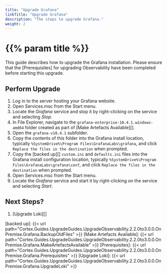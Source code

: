 ```yaml
---
title: "Upgrade Grafana"
linkTitle: "Upgrade Grafana"
description: "The steps to upgrade Grafana."
weight: 2
---
```


# {{% param title %}}

This guide describes how to upgrade the Grafana installation. Please ensure that the [Prerequisites] for upgrading Observability have been completed before starting this upgrade.

## Perform Upgrade

1. Log in to the server hosting your Grafana website.
1. Open Services.msc from the Start menu.
1. Locate the *Grafana* service and stop it by right-clicking on the service and selecting *Stop*.
1. In File Explorer, navigate to the `grafana-enterprise-10.4.1.windows-amd64` folder created as part of [Make Artefacts Available][].
1. Open the `grafana-v10.4.1` subfolder.
1. Copy the contents of this folder into the Grafana install location, typically `%SystemDrive%\Program Files\GrafanaLabs\grafana`, and click `Replace the files in the destination` when prompted.
1. Copy the [backed up][] `custom.ini` and `defaults.ini` files into the Grafana install configuration location, typically `%SystemDrive%\Program Files\GrafanaLabs\grafana\conf`, and click `Replace the files in the destination` when prompted.
1. Open Services.msc from the Start menu.
1. Locate the *Grafana* service and start it by right-clicking on the service and selecting *Start*.

## Next Steps?

1. [Upgrade Loki][]

[backed up]: {{< url path="Cortex.Guides.UpgradeGuides.UpgradeObservability.2.2.0to3.0.0.OnPremise.Grafana.BackupOldFiles" >}}
[Make Artefacts Available]: {{< url path="Cortex.Guides.UpgradeGuides.UpgradeObservability.2.2.0to3.0.0.OnPremise.Grafana.MakeArtefactsAvailable" >}}
[Prerequisites]: {{< url path="Cortex.Guides.UpgradeGuides.UpgradeObservability.2.2.0to3.0.0.OnPremise.Grafana.Prerequisites" >}}
[Upgrade Loki]: {{< url path="Cortex.Guides.UpgradeGuides.UpgradeObservability.2.2.0to3.0.0.OnPremise.Grafana.UpgradeLoki" >}}
